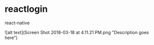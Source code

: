 # reactlogin
react-native

![alt text](Screen Shot 2018-03-18 at 4.11.21 PM.png "Description goes here")
